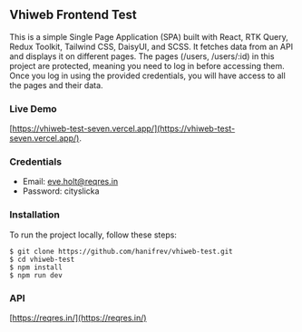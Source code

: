## Vhiweb Frontend Test

This is a simple Single Page Application (SPA) built with React, RTK Query, Redux Toolkit, Tailwind CSS, DaisyUI, and SCSS. It fetches data from an API and displays it on different pages. The pages (/users, /users/:id) in this project are protected, meaning you need to log in before accessing them. Once you log in using the provided credentials, you will have access to all the pages and their data.

### Live Demo

[https://vhiweb-test-seven.vercel.app/](https://vhiweb-test-seven.vercel.app/).

### Credentials

- Email: eve.holt@reqres.in
- Password: cityslicka

### Installation

To run the project locally, follow these steps:

```
$ git clone https://github.com/hanifrev/vhiweb-test.git
$ cd vhiweb-test
$ npm install
$ npm run dev
```

### API

[https://reqres.in/](https://reqres.in/)
